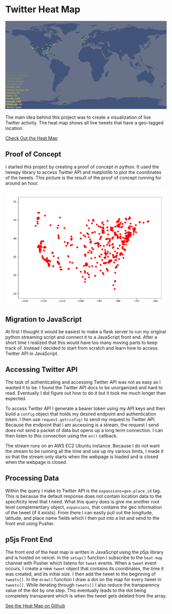 # Twitter Heat Map
![Heat Map](../../assets/images/newHeatMapScreenshot.png)

The main idea behind this project was to create a visualization of live Twitter
activity. The heat map shows all live tweets that have a geo-tagged location.

[Check Out the Heat Map](https://twitterheatmap.now.sh)

## Proof of Concept

I started this project by creating a proof of concept in python. It used the tweepy
library to access Twitter API and matplotlib to plot the coordinates of the tweets.
This picture is the result of the proof of concept running for around an hour.  

![Heat Map](../../assets/images/oldHeatMapScreenshot.png)


## Migration to JavaScript

At first I thought it would be easiest to make a flask server to run my original
python streaming script and connect it to a JavaScript front end. After a short time
I realized that this would have too many moving parts to keep track of. Instead I decided
to start from scratch and learn how to access Twitter API in JavaScript.

## Accessing Twitter API

The task of authenticating and accessing Twitter API was not as easy as I wanted
it to be. I found the Twitter API docs to be unorganized and hard to read. Eventually
I did figure out how to do it but it took me much longer than expected.  

To access Twitter API I generate a bearer token using my API keys and then build a
`config` object that holds my desired endpoint and authentication token. I then use
`request.get(cofig)` to send my request to Twitter API. Because the endpoint that I am
accessing is a stream, the request I send does not send a packet of data but opens
up a long term connection. I can then listen to this connection using the `on()` callback.  

The stream runs on an AWS EC2 Ubuntu instance. Because I do not want the stream to be
running all the time and use up my various limits, I made it so that the stream only
starts when the webpage is loaded and is closed when the webpage is closed.

## Processing Data

Within the query I make to Twitter API is the `expansions=geo.place_id` tag.
This is because the default response does not contain location data to the specificity level
that I need. What this query does is give me another root level complementary object, `expansions`,
that contains the geo information of the tweet (if it exists). From there I can easily
pull out the longitude, latitude, and place name fields which I then put into a list
and send to the front end using Pusher.

## p5js Front End

The front end of the heat map is written in JavaScript using the p5js library and is hosted on vercel.
In the `setup()` function I subscribe to the `heat-map` channel with Pusher which listens for `tweet` events.
When a `tweet` event occurs, I create a new `tweet` object that contains its coordinates, the time
it was created, and its initial size. I then add the tweet to the beginning of `tweets[]`.
In the `draw()` function I draw a dot on the map for every tweet in `tweets[]`. While
iterating through `tweets[]` I also reduce the transparency value of the dot by one step.
This eventually leads to the dot being completely transparent which is when the tweet gets
deleted from the array.

[See the Heat Map on Github](https://github.com/ebweinberger/heatMap)
